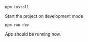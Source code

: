 ```
npm install
```
Start the project on development mode
```
npm run dev
```
App should be running now.
